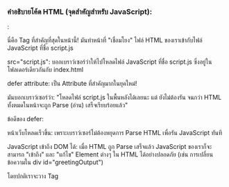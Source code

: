 ### คำอธิบายโค้ด HTML (จุดสำคัญสำหรับ JavaScript):

<script src="script.js" defer></script>:

นี่คือ Tag ที่สำคัญที่สุดในหน้านี้! มันทำหน้าที่ "เชื่อมโยง" ไฟล์ HTML ของเราเข้ากับไฟล์ JavaScript ที่ชื่อ script.js

src="script.js": บอกเบราว์เซอร์ว่าให้ไปโหลดไฟล์ JavaScript ที่ชื่อ script.js ซึ่งอยู่ในโฟลเดอร์เดียวกันกับ index.html

defer attribute: เป็น Attribute ที่สำคัญมากในยุคใหม่!

มันบอกเบราว์เซอร์ว่า: "โหลดไฟล์ script.js ในพื้นหลังได้เลยนะ แต่ ยังไม่ต้องรัน จนกว่า HTML ทั้งหมดในหน้าจะถูก Parse (อ่าน) เสร็จเรียบร้อยแล้ว"

ข้อดีของ defer:

หน้าเว็บโหลดเร็วขึ้น: เพราะเบราว์เซอร์ไม่ต้องหยุดการ Parse HTML เพื่อรัน JavaScript ทันที

JavaScript เข้าถึง DOM ได้: เมื่อ HTML ถูก Parse เสร็จแล้ว JavaScript ของเราก็จะสามารถ "เข้าถึง" และ "แก้ไข" Element ต่างๆ ใน HTML ได้อย่างปลอดภัย (เช่น การเปลี่ยนข้อความใน div id="greetingOutput")

โดยปกติเราจะวาง Tag <script> ไว้ที่ ท้ายสุดของ <body> ก่อน Tag </body> ปิดเสมอ เพื่อให้แน่ใจว่า HTML ถูกโหลดก่อน JavaScript จะทำงาน

<div id="greetingOutput"></div> และ <div id="calculationResult"></div>:

เหล่านี้คือ Element HTML ที่มี id เฉพาะตัว ซึ่งเราจะใช้ JavaScript ในไฟล์ script.js เข้าถึง Element เหล่านี้ และเขียนข้อความหรือผลลัพธ์ลงไปในภายหลัง
------

#### คำอธิบายโค้ด JavaScript (ทีละส่วน):

ตัวแปร (Variables):

var: เป็นวิธีเก่าในการประกาศตัวแปร ไม่แนะนำให้ใช้ในโค้ดใหม่ๆ แล้วเพราะมีปัญหาเรื่อง Scope (ขอบเขตการมองเห็นของตัวแปร)

let: เป็นวิธีที่แนะนำสำหรับการประกาศตัวแปรที่ ค่าสามารถเปลี่ยนแปลงได้ (mutable) มี Block Scope คือตัวแปรจะรู้จักและใช้งานได้เฉพาะใน block ที่มันถูกประกาศเท่านั้น (เช่น ภายใน if {} หรือ for {})

const: เป็นวิธีที่แนะนำสำหรับการประกาศตัวแปรที่ ค่าไม่สามารถเปลี่ยนแปลงได้ (immutable) หรือค่าคงที่ มี Block Scope เช่นกัน ใช้สำหรับค่าที่คุณรู้ว่าจะไม่เปลี่ยนตลอดการทำงานของโปรแกรม (เช่น ค่า PI, ชื่อแอป)

console.log():

เป็นคำสั่งที่ใช้บ่อยมากใน JavaScript สำหรับ "แสดงผลลัพธ์" หรือ "ตรวจสอบค่า" ของตัวแปร/การทำงานของโค้ด

ผลลัพธ์จะไปปรากฏในแท็บ Console ของ Developer Tools ในเบราว์เซอร์ของคุณ (กด F12 เพื่อเปิด) ซึ่งเป็นเครื่องมือสำคัญในการ Debug (หาข้อผิดพลาด)

ฟังก์ชัน (Functions):

ฟังก์ชันคือกลุ่มของคำสั่งที่เราเขียนขึ้นมาเพื่อทำงานบางอย่าง และสามารถ "เรียกใช้ซ้ำ" ได้หลายครั้ง

function greetUser(name) { ... }: นี่คือการประกาศฟังก์ชัน

greetUser: คือชื่อของฟังก์ชัน

(name): คือ argument (อาร์กิวเมนต์) หรือ parameter (พารามิเตอร์) คือ "ค่าที่เราส่งเข้าไปในฟังก์ชัน" เพื่อให้ฟังก์ชันนำไปประมวลผล (ในที่นี้คือชื่อของผู้ใช้)

return greetingMessage;: คำสั่ง return ใช้สำหรับ "ส่งค่ากลับ" จากฟังก์ชัน เมื่อฟังก์ชันทำงานเสร็จ

greetUser("สมชาย");: นี่คือการ "เรียกใช้" ฟังก์ชัน โดยส่งค่า "สมชาย" เข้าไปเป็น name

การโต้ตอบกับ HTML (DOM Manipulation Basics):

document.getElementById('id-ของ-element'): เป็นวิธีพื้นฐานในการ "เข้าถึง" (select) Element ใน HTML โดยใช้ id ของมัน

element.innerHTML = "...": เมื่อเราได้ Element มาแล้ว เราสามารถใช้ Property innerHTML เพื่อ "เปลี่ยนแปลง" หรือ "ใส่" เนื้อหา HTML (รวมถึงข้อความ) เข้าไปใน Element นั้นๆ ได้

การคอมเมนต์โค้ด:

// สำหรับคอมเมนต์บรรทัดเดียว

/* ... */ สำหรับคอมเมนต์หลายบรรทัด

คอมเมนต์มีไว้เพื่ออธิบายโค้ดให้คนอ่านเข้าใจ ไม่ได้ถูกรันโดยโปรแกรม
------

# Lesson 4.1: Variables and Functions - Notes (Cont.)

## การนำไปใช้ในสถานการณ์จริง:

ในโปรเจกต์จริง, `console.log()` มักใช้เพื่อการดีบัก (Debugging) ในระหว่างการพัฒนา เพื่อดูค่าตัวแปรหรือตรวจสอบการทำงานของโค้ด. ส่วนการแสดงผลลัพธ์บนหน้าเว็บจริง ๆ ที่ผู้ใช้เห็น จะใช้การจัดการกับ HTML (DOM Manipulation).

**ตัวอย่างการประยุกต์ใช้:**

1.  **การแสดงผลข้อความส่วนบุคคล:**
    * **Variables:** เก็บข้อมูลผู้ใช้ (ชื่อ, สถานะ) หรือข้อมูลตามบริบท (เวลาปัจจุบัน).
    * **Functions:** สร้างฟังก์ชันที่ประมวลผลข้อมูลเหล่านั้นเพื่อสร้างข้อความที่เหมาะสม (เช่น ทักทายตามช่วงเวลาของวัน).
    * **DOM Manipulation:** นำข้อความที่ได้จากฟังก์ชันไปแสดงใน Element HTML ที่กำหนดไว้บนหน้าเว็บ.

2.  **การคำนวณและแสดงผลลัพธ์:**
    * **Variables:** เก็บค่าตัวเลข (เช่น ราคาสินค้า, จำนวน).
    * **Functions:** สร้างฟังก์ชันสำหรับคำนวณ (เช่น ผลรวม, ส่วนลด, คะแนน).
    * **DOM Manipulation:** นำผลลัพธ์จากการคำนวณไปแสดงใน Element บนหน้าเว็บ, หรืออาจจะรับค่าจากช่อง Input ของผู้ใช้.

3.  **การสร้างและแสดง Element แบบ Dynamic:**
    * **Variables:** เก็บข้อมูลเป็นชุด (เช่น รายละเอียดสินค้าหลายชิ้นในรูปแบบ Array of Objects).
    * **Functions:** สร้างฟังก์ชันที่รับข้อมูลของแต่ละ Item เข้ามา แล้วสร้าง Element HTML ขึ้นมาใหม่ (เช่น สร้าง Product Card).
    * **DOM Manipulation:** นำ Element HTML ที่ถูกสร้างด้วย JavaScript เหล่านี้ ไปเพิ่ม (append) ลงใน Element Container บนหน้าเว็บ (เช่น เพิ่ม Card สินค้าลงใน `div` ที่เป็นที่เก็บ Card ทั้งหมด).

แนวคิดพื้นฐานของ Variables และ Functions เป็นสิ่งสำคัญในการสร้าง Logic การทำงานของ JavaScript ส่วน DOM Manipulation คือวิธีการที่ JavaScript ใช้ในการเปลี่ยนแปลงสิ่งที่ผู้ใช้เห็นบนหน้าเว็บ. บทเรียนถัดไปจะเน้นไปที่ DOM Manipulation อย่างละเอียด.